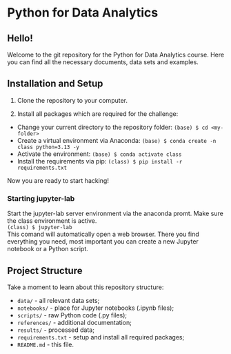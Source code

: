 # Python for Data Analytics

## Hello!  

Welcome to the git repository for the Python for Data Analytics course.
Here you can find all the necessary documents, data sets and examples.

## Installation and Setup

1. Clone the repository to your computer.

2. Install all packages which are required for the challenge:
* Change your current directory to the repository folder: ```(base) $ cd <my-folder>```  
* Create a virtual environment via Anaconda: ```(base) $ conda create -n class python=3.13 -y```
* Activate the environment: ```(base) $ conda activate class```
* Install the requirements via pip: ```(class) $ pip install -r requirements.txt```

Now you are ready to start hacking!  

### Starting jupyter-lab  

Start the jupyter-lab server environment via the anaconda promt.
Make sure the class environment is active.  
```(class) $ jupyter-lab```  
This comand will automatically open a web browser.
There you find everything you need, most important you can create
a new Jupyter notebook or a Python script.  

## Project Structure

Take a moment to learn about this repository structure:
* ``data/`` - all relevant data sets;
* ``notebooks/`` - place for Jupyter notebooks (.ipynb files);
* ``scripts/`` - raw Python code (.py files); 
* ``references/`` - additional documentation;
* ``results/`` - processed data;
* ``requirements.txt`` - setup and install all required packages;
* ``README.md`` - this file.
